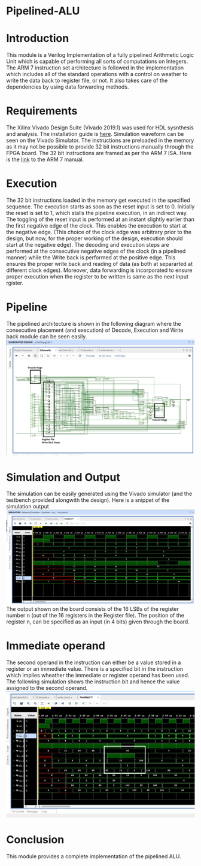 # Pipelined-ALU
# Introduction
This module is a Verilog Implementation of a fully pipelined Arithmetic Logic Unit which is capable of performing all sorts of computations on Integers. The ARM 7 instruction set architecture is followed in the implementation which includes all of the standard operations with a control on weather to write the data back to register file, or not. It also takes care of the dependencies by using data forwarding methods. 
# Requirements
The Xilinx Vivado Design Suite (Vivado 2019.1) was used for HDL sysnthesis and analysis. The installation guide is [here](https://www.xilinx.com/support/download/index.html/content/xilinx/en/downloadNav/vivado-design-tools/2019-1.html). Simulation waveform can be seen on the Vivado Simulator. The instructions are preloaded in the memory as it may not be possible to provide 32 bit instructions manually through the FPGA board. The 32 bit instructions are framed as per the ARM 7 ISA. Here is the [link](http://vision.gel.ulaval.ca/~jflalonde/cours/1001/h17/docs/arm-instructionset.pdf) to the ARM 7 manual.   
# Execution
The 32 bit instructions loaded in the memory get executed in the specified sequence. The execution starts as soon as the reset input is set to 0. Initially the reset is set to 1, which stalls the pipeline execution, in an indirect way. The toggling of the reset input is performed at an instant slightly earlier than the first negative edge of the clock. This enables the execution to start at the negative edge. (This choice of the clock edge was arbitrary prior to the design, but now, for the proper working of the design, execution should start at the negative edge). The decoding and execution steps are performed at the consecutive negative edges of the clock (in a pipelined manner) while the Write back is performed at the positive edge. This ensures the proper write back and reading of data (as both at separarted at different clock edges). Moreover, data forwarding is incorporated to ensure proper execution when the register to be written is same as the next input rgister. 
# Pipeline
The pipelined architecture is shown in the following diagram where the consecutive placement (and execution) of Decode, Execution and Write back module can be seen easily. ![](images/RTL%20Design.JPG)  
# Simulation and Output
The simulation can be easily generated using the Vivado simulator (and the testbench provided alongwith the design). Here is a snippet of the simulation output ![](images/PipelineALU1.JPG) <br/>The output shown on the board consists of the 16 LSBs of the register number n (out of the 16 registers in the Register file). The position of the register n, can be specified as an input (in 4 bits) given through the board. 
# Immediate operand
The second operand in the instruction can either be a value stored in a register or an immediate value. There is a specified bit in the instruction which implies wheather the immediate or register operand has been used. The following simulation shows the instruction bit and hence the value assigned to the second operand. ![](images/Immediate.JPG)
# Conclusion
This module provides a complete implementation of the pipelined ALU. 
